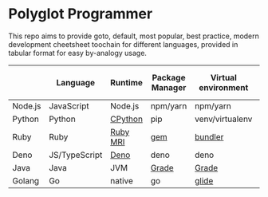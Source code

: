 # Polyglot Programmer

This repo aims to provide goto, default, most popular, best practice, modern development cheetsheet toochain for different languages, provided in tabular format for easy by-analogy usage.

|         | Language      | Runtime                                            | Package Manager              | Virtual environment            | Runtime Version Manager                                   | Linter  |
| ------- | ------------- | -------------------------------------------------- | ---------------------------- | ------------------------------ | --------------------------------------------------------- | ------- |
| Node.js | JavaScript    | Node.js                                            | npm/yarn                     | npm/yarn                       | [NVM](https://github.com/nvm-sh/nvm)                      | eslinit |
| Python  | Python        | [CPython](https://en.wikipedia.org/wiki/CPython)   | pip                          | venv/virtualenv                | [pyenv](https://github.com/pyenv/pyenv)                   | pylint  |
| Ruby    | Ruby          | [Ruby MRI](https://en.wikipedia.org/wiki/Ruby_MRI) | [gem](https://rubygems.org/) | [bundler](https://bundler.io/) | [RVM](https://en.wikipedia.org/wiki/Ruby_Version_Manager) | rubocop |
| Deno    | JS/TypeScript | [Deno](https://deno.land/)                         | deno                         | deno                           | [DVM](https://github.com/justjavac/dvm)                   | deno    |
| Java    | Java          | JVM                                                | [Grade](https://gradle.org/) | [Grade](https://gradle.org/)   | [jabba](https://github.com/shyiko/jabba)                  | ??      |
| Golang  | Go            | native                                             | go                           | [glide](http://glide.sh/)      | [GVM](https://github.com/moovweb/gvm)                     | go      |



